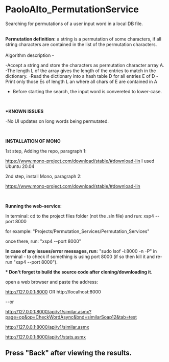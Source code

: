 # PaoloAlto_PermutationService


Searching for permutations of a user input word in a local DB file. 

<br/>
<b>Permutation definition:</b> a string is a permutation of some characters, if all string characters are contained in the list of the permutation characters.

<br/>
<br/>
Algorithm description -
<br/>

-Accept a string and store the characters as permutation character array A.
-The length L of the array gives the length of the entries to match in the dictionary.
-Read the dictionary into a hash table D for all entries E of D
-Print only those Es of length L an where all chars of E are contained in A


* Before starting the search, the input word is convereted to lower-case.

<br/>


<b>*KNOWN ISSUES</b>

-No UI updates on long words being permutated.

<br/>



<b>INSTALLATION OF MONO</b>
<br/>

1st step, Adding the repo, paragraph 1:

https://www.mono-project.com/download/stable/#download-lin
I used Ubuntu 20.04

2nd step, install Mono, paragraph 2:

https://www.mono-project.com/download/stable/#download-lin

<br/>

<b>Running the web-service:</b>

In terminal: cd to the project files folder (not the .sln file) and run:
xsp4 --port 8000


for example: "Projects/Permutation_Services/Permutation_Services"


once there, run: "xsp4 --port 8000"

<b>In case of any issues/error messages, run:</b>
"sudo lsof -i:8000 -n -P" in terminal - to check if something is using port 8000
(if so then kill it and re-run "xsp4 --port 8000").


<b>* Don't forget to build the source code after cloning/downloading it.</b>


open a web browser and paste the address: 

http://127.0.0.1:8000 OR http://localhost:8000

--or

http://127.0.0.1:8000/api/v1/similar.asmx?page=op&op=CheckWordAsync&bnd=similarSoap12&tab=test

http://127.0.0.1:8000/api/v1/similar.asmx

http://127.0.0.1:8000/api/v1/stats.asmx


<b><h2>Press "Back" after viewing the results.</h2></b>










